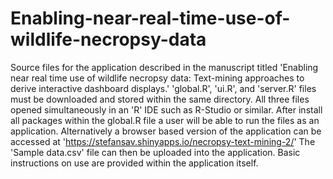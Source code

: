 # Enabling-near-real-time-use-of-wildlife-necropsy-data
Source files for the application described in the manuscript titled 'Enabling near real time use of wildlife necropsy data: Text-mining approaches to derive interactive dashboard displays.'
'global.R', 'ui.R', and 'server.R' files must be downloaded and stored within the same directory. All three files opened simultaneously in an 'R' IDE such as R-Studio or similar. After install all packages within the global.R file a user will be able to run the files as an application. Alternatively a browser based version of the application can be accessed at 'https://stefansav.shinyapps.io/necropsy-text-mining-2/' The 'Sample data.csv' file can then be uploaded into the application. Basic instructions on use are provided within the application itself.
